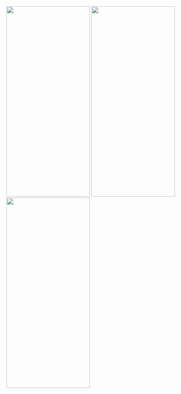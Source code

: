 <img src="https://github.com/EnginBolat/TravelApp-SwiftUI/assets/59659276/97b86b55-0d76-498b-994e-37bd32fdc0ed" style="width:220px; height:500px;">
<img src="https://github.com/EnginBolat/TravelApp-SwiftUI/assets/59659276/ce452014-a0d7-489d-89e8-f287f4646a95" style="width:220px; height:500px;">
<img src="https://github.com/EnginBolat/TravelApp-SwiftUI/assets/59659276/fd5f08ea-73ca-4612-b698-7eddb89ebc7a" style="width:220px; height:500px;">

